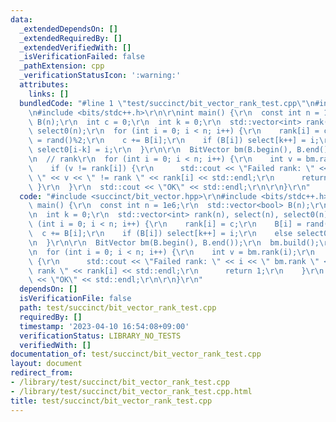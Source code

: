 ```yaml
---
data:
  _extendedDependsOn: []
  _extendedRequiredBy: []
  _extendedVerifiedWith: []
  _isVerificationFailed: false
  _pathExtension: cpp
  _verificationStatusIcon: ':warning:'
  attributes:
    links: []
  bundledCode: "#line 1 \"test/succinct/bit_vector_rank_test.cpp\"\n#include <succinct/bit_vector.hpp>\r\
    \n#include <bits/stdc++.h>\r\n\r\nint main() {\r\n  const int n = 1e6;\r\n  std::vector<bool>\
    \ B(n);\r\n  int c = 0;\r\n  int k = 0;\r\n  std::vector<int> rank(n), select(n),\
    \ select0(n);\r\n  for (int i = 0; i < n; i++) {\r\n    rank[i] = c;\r\n    B[i]\
    \ = rand()%2;\r\n    c += B[i];\r\n    if (B[i]) select[k++] = i;\r\n    else\
    \ select0[i-k] = i;\r\n  }\r\n\r\n  BitVector bm(B.begin(), B.end());\r\n  bm.build();\r\
    \n  // rank\r\n  for (int i = 0; i < n; i++) {\r\n    int v = bm.rank(i);\r\n\
    \    if (v != rank[i]) {\r\n      std::cout << \"Failed rank: \" << i << \" bm.rank\
    \ \" << v << \" != rank \" << rank[i] << std::endl;\r\n      return 1;\r\n   \
    \ }\r\n  }\r\n  std::cout << \"OK\" << std::endl;\r\n\r\n}\r\n"
  code: "#include <succinct/bit_vector.hpp>\r\n#include <bits/stdc++.h>\r\n\r\nint\
    \ main() {\r\n  const int n = 1e6;\r\n  std::vector<bool> B(n);\r\n  int c = 0;\r\
    \n  int k = 0;\r\n  std::vector<int> rank(n), select(n), select0(n);\r\n  for\
    \ (int i = 0; i < n; i++) {\r\n    rank[i] = c;\r\n    B[i] = rand()%2;\r\n  \
    \  c += B[i];\r\n    if (B[i]) select[k++] = i;\r\n    else select0[i-k] = i;\r\
    \n  }\r\n\r\n  BitVector bm(B.begin(), B.end());\r\n  bm.build();\r\n  // rank\r\
    \n  for (int i = 0; i < n; i++) {\r\n    int v = bm.rank(i);\r\n    if (v != rank[i])\
    \ {\r\n      std::cout << \"Failed rank: \" << i << \" bm.rank \" << v << \" !=\
    \ rank \" << rank[i] << std::endl;\r\n      return 1;\r\n    }\r\n  }\r\n  std::cout\
    \ << \"OK\" << std::endl;\r\n\r\n}\r\n"
  dependsOn: []
  isVerificationFile: false
  path: test/succinct/bit_vector_rank_test.cpp
  requiredBy: []
  timestamp: '2023-04-10 16:54:08+09:00'
  verificationStatus: LIBRARY_NO_TESTS
  verifiedWith: []
documentation_of: test/succinct/bit_vector_rank_test.cpp
layout: document
redirect_from:
- /library/test/succinct/bit_vector_rank_test.cpp
- /library/test/succinct/bit_vector_rank_test.cpp.html
title: test/succinct/bit_vector_rank_test.cpp
---
```

